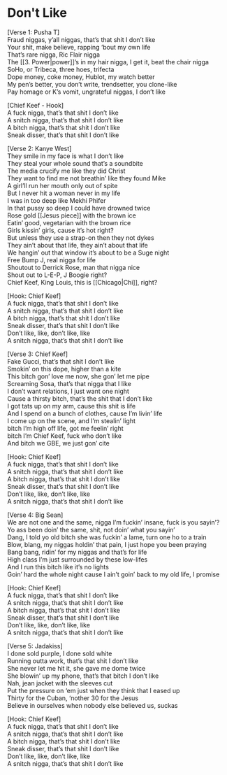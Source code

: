 # Don't Like

[Verse 1: Pusha T]  
Fraud niggas, y’all niggas, that’s that shit I don’t like  
Your shit, make believe, rapping ‘bout my own life  
That’s rare nigga, Ric Flair nigga  
The [[3. Power|power]]’s in my hair nigga, I get it, beat the chair nigga  
SoHo, or Tribeca, three hoes, trifecta  
Dope money, coke money, Hublot, my watch better  
My pen’s better, you don’t write, trendsetter, you clone-like  
Pay homage or K’s vomit, ungrateful niggas, I don’t like  

[Chief Keef - Hook]  
A fuck nigga, that’s that shit I don’t like  
A snitch nigga, that’s that shit I don’t like  
A bitch nigga, that’s that shit I don’t like  
Sneak disser, that’s that shit I don’t like  

[Verse 2: Kanye West]  
They smile in my face is what I don’t like  
They steal your whole sound that’s a soundbite  
The media crucify me like they did Christ  
They want to find me not breathin’ like they found Mike  
A girl’ll run her mouth only out of spite  
But I never hit a woman never in my life  
I was in too deep like Mekhi Phifer  
In that pussy so deep I could have drowned twice  
Rose gold [[Jesus piece]] with the brown ice  
Eatin’ good, vegetarian with the brown rice  
Girls kissin’ girls, cause it’s hot right?  
But unless they use a strap-on then they not dykes  
They ain’t about that life, they ain’t about that life  
We hangin’ out that window it’s about to be a Suge night  
Free Bump J, real nigga for life  
Shoutout to Derrick Rose, man that nigga nice  
Shout out to L-E-P, J Boogie right?  
Chief Keef, King Louis, this is [[Chicago|Chi]], right?  

[Hook: Chief Keef]  
A fuck nigga, that’s that shit I don’t like  
A snitch nigga, that’s that shit I don’t like  
A bitch nigga, that’s that shit I don’t like  
Sneak disser, that’s that shit I don’t like  
Don’t like, like, don’t like, like  
A snitch nigga, that’s that shit I don’t like  

[Verse 3: Chief Keef]  
Fake Gucci, that’s that shit I don’t like  
Smokin’ on this dope, higher than a kite  
This bitch gon’ love me now, she gon’ let me pipe  
Screaming Sosa, that’s that nigga that I like  
I don’t want relations, I just want one night  
Cause a thirsty bitch, that’s the shit that I don’t like  
I got tats up on my arm, cause this shit is life  
And I spend on a bunch of clothes, cause I’m livin’ life  
I come up on the scene, and I’m stealin’ light  
bitch I’m high off life, got me feelin’ right  
bitch I’m Chief Keef, fuck who don’t like  
And bitch we GBE, we just gon’ cite  

[Hook: Chief Keef]  
A fuck nigga, that’s that shit I don’t like  
A snitch nigga, that’s that shit I don’t like  
A bitch nigga, that’s that shit I don’t like  
Sneak disser, that’s that shit I don’t like  
Don’t like, like, don’t like, like  
A snitch nigga, that’s that shit I don’t like  

[Verse 4: Big Sean]  
We are not one and the same, nigga I’m fuckin’ insane, fuck is you sayin’?  
Yo ass been doin’ the same, shit, not doin’ what you sayin’  
Dang, I told yo old bitch she was fuckin’ a lame, turn one ho to a train  
Blow, blang, my niggas holdin’ that pain, I just hope you been praying  
Bang bang, ridin’ for my niggas and that’s for life  
High class I’m just surrounded by these low-lifes  
And I run this bitch like it’s no lights  
Goin’ hard the whole night cause I ain’t goin’ back to my old life, I promise  

[Hook: Chief Keef]  
A fuck nigga, that’s that shit I don’t like  
A snitch nigga, that’s that shit I don’t like  
A bitch nigga, that’s that shit I don’t like  
Sneak disser, that’s that shit I don’t like  
Don’t like, like, don’t like, like  
A snitch nigga, that’s that shit I don’t like  

[Verse 5: Jadakiss]  
I done sold purple, I done sold white  
Running outta work, that’s that shit I don’t like  
She never let me hit it, she gave me dome twice  
She blowin’ up my phone, that’s that bitch I don’t like  
Nah, jean jacket with the sleeves cut  
Put the pressure on ‘em just when they think that I eased up  
Thirty for the Cuban, ‘nother 30 for the Jesus  
Believe in ourselves when nobody else believed us, suckas  

[Hook: Chief Keef]  
A fuck nigga, that’s that shit I don’t like  
A snitch nigga, that’s that shit I don’t like  
A bitch nigga, that’s that shit I don’t like  
Sneak disser, that’s that shit I don’t like  
Don’t like, like, don’t like, like  
A snitch nigga, that’s that shit I don’t like
